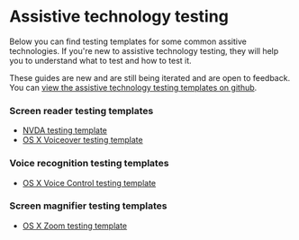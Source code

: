 # Assistive technology testing

Below you can find testing templates for some common assitive technologies. If you're new to assistive technology testing, they will help you to understand what to test and how to test it.

These guides are new and are still being iterated and are open to feedback. You can [view the assistive technology testing templates on github](https://github.com/dwp/assistive-technology-templates).

### Screen reader testing templates
- [NVDA testing template](https://htmlpreview.github.io/?https://github.com/dwp/assistive-technology-templates/blob/master/html/nvda.html)
- [OS X Voiceover testing template](https://htmlpreview.github.io/?https://github.com/dwp/assistive-technology-templates/blob/master/html/os-x-voiceover.html)

### Voice recognition testing templates
- [OS X Voice Control testing template](https://htmlpreview.github.io/?https://github.com/dwp/assistive-technology-templates/blob/master/html/os-x-voice-control.html)

### Screen magnifier testing templates
- [OS X Zoom testing template](https://htmlpreview.github.io/?https://github.com/dwp/assistive-technology-templates/blob/master/html/os-x-zoom.html)